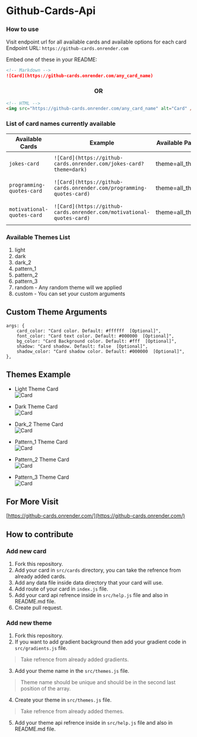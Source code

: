 # Github-Cards-Api

### How to use

Visit endpoint url for all available cards and available options for each card <br/>
Endpoint URL: `https://github-cards.onrender.com`

Embed one of these in your README:

```md
<!-- Markdown -->
![Card](https://github-cards.onrender.com/any_card_name)
```

<h3 align="center">OR</h3>

```html
<!-- HTML -->
<img src="https://github-cards.onrender.com/any_card_name" alt="Card" />
```


### List of card names currently available

| Available Cards | Example | Available Params | Preview |
| --------------- | ------- | ---------------- | ------- |
| `jokes-card` | `![Card](https://github-cards.onrender.com/jokes-card?theme=dark)` | theme=all_themes | https://github-cards.onrender.com/jokes-card?theme=dark |
| `programming-quotes-card` | `![Card](https://github-cards.onrender.com/programming-quotes-card)` | theme=all_themes | https://github-cards.onrender.com/programming-quotes-card |
| `motivational-quotes-card` | `![Card](https://github-cards.onrender.com/motivational-quotes-card)` | theme=all_themes | https://github-cards.onrender.com/motivational-quotes-card |


### Available Themes List
1. light
2. dark
3. dark_2
4. pattern_1
5. pattern_2
6. pattern_3
7. random - Any random theme will we applied
8. custom - You can set your custom arguments

## Custom Theme Arguments
```JS
args: {
    card_color: "Card color. Default: #ffffff  [Optional]",
    font_color: "Card text color. Default: #000000  [Optional]",
    bg_color: "Card Background color. Default: #fff  [Optional]",
    shadow: "Card shadow. Default: false  [Optional]",
    shadow_color: "Card shadow color. Default: #000000  [Optional]",
},
```

## Themes Example
- Light Theme Card <br/>
![Card](https://github-cards.onrender.com/jokes-card?theme=light)

- Dark Theme Card <br/>
![Card](https://github-cards.onrender.com/jokes-card?theme=dark)

- Dark_2 Theme Card <br/>
![Card](https://github-cards.onrender.com/jokes-card?theme=dark_2)

- Pattern_1 Theme Card <br/>
![Card](https://github-cards.onrender.com/jokes-card?theme=pattern_1)

- Pattern_2 Theme Card <br/>
![Card](https://github-cards.onrender.com/jokes-card?theme=pattern_2)

- Pattern_3 Theme Card <br/>
![Card](https://github-cards.onrender.com/jokes-card?theme=pattern_3)


## For More Visit
[https://github-cards.onrender.com/](https://github-cards.onrender.com/)

## How to contribute

### Add new card
1. Fork this repository.
2. Add your card in `src/cards` directory, you can take the refrence from already added cards.
3. Add any data file inside data directory that your card will use.
4. Add route of your card in `index.js` file.
5. Add your card api refrence inside in `src/help.js` file and also in README.md file.
6. Create pull request.

### Add new theme
1. Fork this repository.
2. If you want to add gradient background then add your gradient code in `src/gradients.js` file.
> Take refrence from already added gradients.
3. Add your theme name in the `src/themes.js` file.
> Theme name should be unique and should be in the second last position of the array.
4. Create your theme in `src/themes.js` file.
> Take refrence from already added themes.
5. Add your theme api refrence inside in `src/help.js` file and also in README.md file.